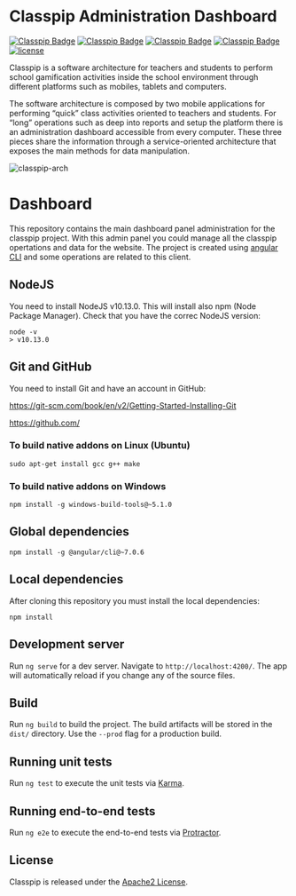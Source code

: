 # Classpip Administration Dashboard

[![Classpip Badge](https://img.shields.io/badge/classpip-dashboard-brightgreen.svg)](https://github.com/rocmeseguer/classpip-dashboard)
[![Classpip Badge](https://img.shields.io/badge/classpip-mobile--profe-brightgreen)](https://github.com/rocmeseguer/classpip-mobile-profe)
[![Classpip Badge](https://img.shields.io/badge/classpip-mobile--student-brightgreen)](https://github.com/rocmeseguer/classpip-mobile-student)
[![Classpip Badge](https://img.shields.io/badge/classpip-services-brightgreen.svg)](https://github.com/rocmeseguer/classpip-services)
[![license](https://img.shields.io/badge/license-Apache%202.0-blue.svg)](https://github.com/classpip/classpip/blob/master/LICENSE)

Classpip is a software architecture for teachers and students to perform school gamification activities inside the school environment through different platforms such as mobiles, tablets and computers.

The software architecture is composed by two mobile applications for performing “quick” class activities oriented to teachers and students. For “long” operations such as deep into reports and setup the platform there is an administration dashboard accessible from every computer. These three pieces share the information through a service-oriented architecture that exposes the main methods for data manipulation.

![classpip-arch](https://github.com/classpip/classpip/raw/master/images/project-architecture.png)

# Dashboard

This repository contains the main dashboard panel administration for the classpip project. With this admin panel you could manage all the classpip opertations and data for the website. The project is created using [angular CLI](https://github.com/angular/angular-cli) and some operations are related to this client.

## NodeJS

You need to install NodeJS v10.13.0. This will install also npm (Node Package Manager). 
Check that you have the correc NodeJS version:
```
node -v
> v10.13.0
```
## Git and GitHub

You need to install Git and have an account in GitHub:
 
https://git-scm.com/book/en/v2/Getting-Started-Installing-Git
 
https://github.com/


### To build native addons on Linux (Ubuntu)

```
sudo apt-get install gcc g++ make
```

### To build native addons on Windows

```
npm install -g windows-build-tools@~5.1.0
```

## Global dependencies

```
npm install -g @angular/cli@~7.0.6
```

## Local dependencies

After cloning this repository you must install the local dependencies:
```
npm install
```

## Development server

Run `ng serve` for a dev server. Navigate to `http://localhost:4200/`. The app will automatically reload if you change any of the source files.

## Build

Run `ng build` to build the project. The build artifacts will be stored in the `dist/` directory. Use the `--prod` flag for a production build.

## Running unit tests

Run `ng test` to execute the unit tests via [Karma](https://karma-runner.github.io).

## Running end-to-end tests

Run `ng e2e` to execute the end-to-end tests via [Protractor](http://www.protractortest.org/).


## License

Classpip is released under the [Apache2 License](https://github.com/classpip/classpip-mobile/blob/master/LICENSE).
